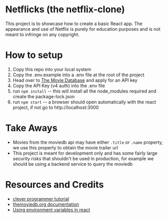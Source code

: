 # Netflicks (the netflix-clone)
This project is to showcase how to create a basic React app.
The appearance and use of Netflix is purely for education purposes and is not meant to infringe on any copyright.

# How to setup
1. Copy this repo into your local system
2. Copy the .env.example into a .env file at the root of the project
3. Head over to [The Movie Database](https://themoviedb.org/settings/api) and apply for an API key
4. Copy the API Key (v4 auth) into the .env file
5. run `npm install` -- this will install all the node_modules required and create the package-lock.json
6. run `npm start` -- a browser should open automatically with the react project, if not go to http://localhost:3000

# Take Aways
- Movies from the moviedb api may have either `.title` or `.name` property, we use this property to obtain the movie trailer url
- This project is meant for development only and has some fairly large security risks that shouldn't be used in production, for example we should be using a backend service to query the moviedb

# Resources and Credits
- [clever programmer tutorial](https://www.youtube.com/watch?v=XtMThy8QKqU&t=10474s)
- [themoviedb.org documentation](https://developers.themoviedb.org/3/)
- [Using environment variables in react](https://create-react-app.dev/docs/adding-custom-environment-variables/)
